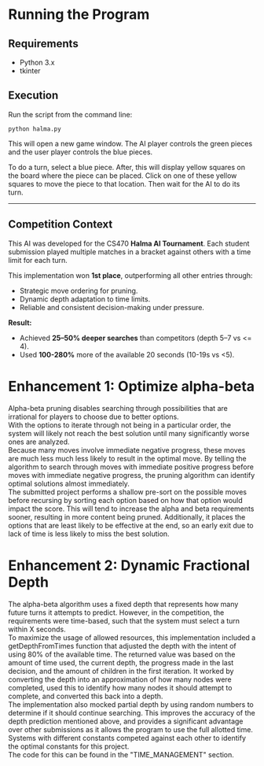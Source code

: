 # Running the Program

## Requirements
- Python 3.x
- tkinter

## Execution
Run the script from the command line:

```
python halma.py
```

This will open a new game window. The AI player controls the green pieces and the user player controls the blue pieces. 

To do a turn, select a blue piece. After, this will display yellow squares on the board where the piece can be placed. Click on one of these yellow squares to move the piece to that location. Then wait for the AI to do its turn. 

---

## Competition Context
This AI was developed for the CS470 **Halma AI Tournament**. Each student submission played multiple matches in a bracket against others with a time limit for each turn.  

This implementation won **1st place**, outperforming all other entries through:
- Strategic move ordering for pruning.
- Dynamic depth adaptation to time limits.
- Reliable and consistent decision-making under pressure.

**Result:**
- Achieved **25–50% deeper searches** than competitors (depth 5–7 vs <= 4). 
- Used **100-280%** more of the available 20 seconds (10-19s vs <5).


# Enhancement 1: Optimize alpha-beta
Alpha-beta pruning disables searching through possibilities that are irrational for players to choose due to better options. \
With the options to iterate through not being in a particular order, the system will likely not reach the best solution until many significantly worse ones are analyzed. \
Because many moves involve immediate negative progress, these moves are much less much less likely to result in the optimal move. By telling the algorithm to search through moves with immediate positive progress before moves with immediate negative progress, the pruning algorithm can identify optimal solutions almost immediately. \
The submitted project performs a shallow pre-sort on the possible moves before recursing by sorting each option based on how that option would impact the score. This will tend to increase the alpha and beta requirements sooner, resulting in more content being pruned. Additionally, it places the options that are least likely to be effective at the end, so an early exit due to lack of time is less likely to miss the best solution. 

# Enhancement 2: Dynamic Fractional Depth
The alpha-beta algorithm uses a fixed depth that represents how many future turns it attempts to predict. However, in the competition, the requirements were time-based, such that the system must select a turn within X seconds. \
To maximize the usage of allowed resources, this implementation included a getDepthFromTimes function that adjusted the depth with the intent of using 80% of the available time. The returned value was based on the amount of time used, the current depth, the progress made in the last decision, and the amount of children in the first iteration. It worked by converting the depth into an approximation of how many nodes were completed, used this to identify how many nodes it should attempt to complete, and converted this back into a depth. \
The implementation also mocked partial depth by using random numbers to determine if it should continue searching. This improves the accuracy of the depth prediction mentioned above, and provides a significant advantage over other submissions as it allows the program to use the full allotted time. \
Systems with different constants competed against each other to identify the optimal constants for this project. \
The code for this can be found in the "TIME_MANAGEMENT" section. 
